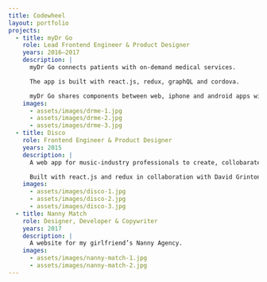 ```yaml
---
title: Codewheel
layout: portfolio
projects:
  - title: myDr Go
    role: Lead Frontend Engineer & Product Designer
    years: 2016–2017
    description: |
      myDr Go connects patients with on-demand medical services.

      The app is built with react.js, redux, graphQL and cordova.

      myDr Go shares components between web, iphone and android apps with a living styleguide of stateless, reusable components.
    images:
      - assets/images/drme-1.jpg
      - assets/images/drme-2.jpg
      - assets/images/drme-3.jpg
  - title: Disco
    role: Frontend Engineer & Product Designer
    years: 2015
    description: |
      A web app for music-industry professionals to create, collobarate and share playlists.

      Built with react.js and redux in collaboration with David Grinton for Level Two Music.
    images:
      - assets/images/disco-1.jpg
      - assets/images/disco-2.jpg
      - assets/images/disco-3.jpg
  - title: Nanny Match
    role: Designer, Developer & Copywriter
    years: 2017
    description: |
      A website for my girlfriend’s Nanny Agency.
    images:
      - assets/images/nanny-match-1.jpg
      - assets/images/nanny-match-2.jpg
---
```

